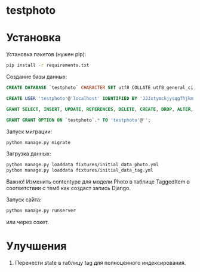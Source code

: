 testphoto
=========

# Установка

Установка пакетов (нужен pip):

```bash
pip install -r requirements.txt
```
Создание базы данных:

```sql
CREATE DATABASE `testphoto` CHARACTER SET utf8 COLLATE utf8_general_ci;

CREATE USER 'testphoto'@'localhost' IDENTIFIED BY 'JJJxtymckjysqgfhjkm';

GRANT SELECT, INSERT, UPDATE, REFERENCES, DELETE, CREATE, DROP, ALTER, INDEX, TRIGGER, CREATE VIEW, SHOW VIEW, EXECUTE, ALTER ROUTINE, CREATE ROUTINE, CREATE TEMPORARY TABLES, LOCK TABLES, EVENT ON `testphoto`.* TO 'testphoto'@'';;

GRANT GRANT OPTION ON `testphoto`.* TO 'testphoto'@'';
```

Запуск миграции:

```bash
python manage.py migrate
```

Загрузка данных:

```bash
python manage.py loaddata fixtures/initial_data_photo.yml
python manage.py loaddata fixtures/initial_data_tag.yml
```
Важно! Изменить contentype для модели Photo в таблице TaggedItem в соответствии с темб как создаст запись Django.

Запуск сайта:

```bash
python manage.py runserver
```
или через сокет.


# Улучшения
1. Перенести state в таблицу tag для полноценного индексирования.